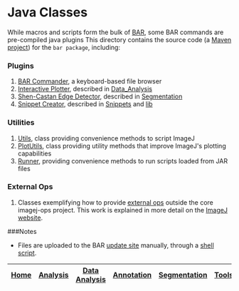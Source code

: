 # Java Classes

While macros and scripts form the bulk of [BAR][Home], some BAR commands are pre-compiled
java plugins This directory contains the source code (a
[Maven project](http://imagej.net/Maven)) for the `bar package`, including:

### Plugins
  1. [BAR Commander](./src/main/java/bar/plugin/Commander.java), a keyboard-based file browser
  1. [Interactive Plotter](./src/main/java/bar/plugin/InteractivePlotter.java), described in
     [Data_Analysis](./src/main/resources/scripts/BAR/Data_Analysis/README.md#interactive-plotting)
  1. [Shen-Castan Edge Detector](./src/main/java/bar/plugin/ShenCastan.java), described in
     [Segmentation](../Segmentation/README.md#shen-castan-edge-detector)
  1. [Snippet Creator](./src/main/java/bar/plugin/SnippetCreator.java), described in
     [Snippets](../Snippets/README.md#snippets) and [lib](../lib/README.md#lib)

### Utilities
  1. [Utils](./src/main/java/bar/Utils.java), class providing convenience methods to script ImageJ
  1. [PlotUtils](./src/main/java/bar/Utils.java), class providing utility methods that improve ImageJ's plotting capabilities
  1. [Runner](./src/main/java/bar/Runner.java), providing convenience methods to run scripts loaded from JAR files

### External Ops
  1. Classes exemplifying how to provide [external ops](./EXTERNAL_OPS.md) outside the core imagej-ops project.
     This work is explained in more detail on the [ImageJ website](http://imagej.net/Adding_new_ops).

###Notes
   - Files are uploaded to the BAR [update site](http://sites.imagej.net/Tiago/) manually,
   through a [shell script](./start-upload.sh).



| [Home] | [Analysis] | [Data Analysis] | [Annotation] | [Segmentation] | [Tools] | [Plugins][Java Classes] | [lib] | [Snippets] | [IJ] |
|:------:|:----------:|:---------------:|:------------:|:--------------:|:-------:|:-----------------------:|:-----:|:----------:|:----:|

[Home]: https://github.com/tferr/Scripts#ij-bar
[Analysis]: https://github.com/tferr/Scripts/tree/master/BAR/src/main/resources/scripts/BAR/Analysis#analysis
[Annotation]: https://github.com/tferr/Scripts/tree/master/BAR/src/main/resources/scripts/BAR/Annotation#annotation
[Data Analysis]: https://github.com/tferr/Scripts/tree/master/BAR/src/main/resources/scripts/BAR/Data_Analysis#data-analysis
[Segmentation]: https://github.com/tferr/Scripts/tree/master/BAR/src/main/resources/scripts/BAR/Segmentation#segmentation
[Tools]: https://github.com/tferr/Scripts/tree/master/Tools#tools-and-toolsets
[Java Classes]: https://github.com/tferr/Scripts/tree/master/BAR#java-classes
[lib]: https://github.com/tferr/Scripts/tree/master/lib#lib
[Snippets]: https://github.com/tferr/Scripts/tree/master/Snippets#snippets
[IJ]: http://imagej.net/BAR
